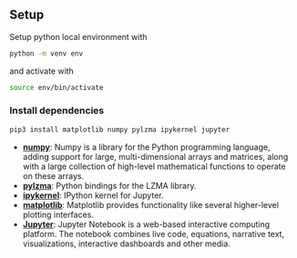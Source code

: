## Setup

Setup python local environment with
```sh
python -m venv env
```
and activate with 
```sh
source env/bin/activate
```

### Install dependencies
```sh
pip3 install matplotlib numpy pylzma ipykernel jupyter
```
- [**numpy**](https://numpy.org/): Numpy is a library for the Python programming language, adding support for large, multi-dimensional arrays and matrices, along with a large collection of high-level mathematical functions to operate on these arrays.
- [**pylzma**](https://pypi.org/project/pylzma/): Python bindings for the LZMA library.
- [**ipykernel**](https://pypi.org/project/ipykernel/): IPython kernel for Jupyter.
- [**matplotlib**](https://matplotlib.org/): Matplotlib provides functionality like several higher-level plotting interfaces.
- [**Jupyter**](https://jupyter.org/): Jupyter Notebook is a web-based interactive computing platform. The notebook combines live code, equations, narrative text, visualizations, interactive dashboards and other media.
